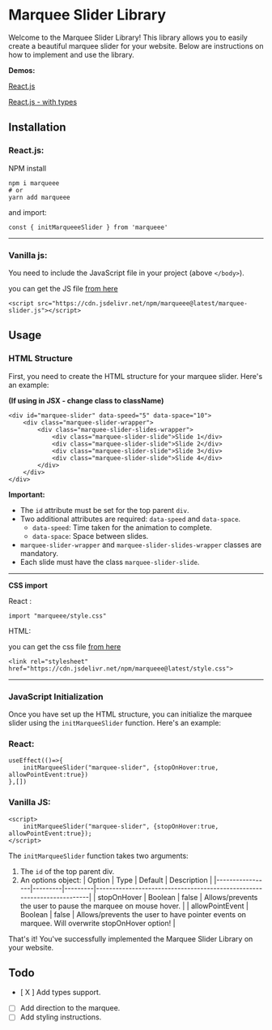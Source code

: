 # Marquee Slider Library

Welcome to the Marquee Slider Library! This library allows you to easily create a beautiful marquee slider for your website. Below are instructions on how to implement and use the library.

**Demos:**

[React.js](https://codesandbox.io/p/sandbox/marquee-react-demo-cgphsd)

[React.js - with types](https://codesandbox.io/p/sandbox/marqueee-demo-typescript-nw4rtg)

## Installation

### React.js:

NPM install

```
npm i marqueee
# or
yarn add marqueee
```

and import:

```
const { initMarqueeeSlider } from 'marqueee'
```

---

### Vanilla js:

You need to include the JavaScript file in your project (above `</body>`).

you can get the JS file [from here](https://cdn.jsdelivr.net/npm/marqueee@latest/marquee-slider.js)

```
<script src="https://cdn.jsdelivr.net/npm/marqueee@latest/marquee-slider.js"></script>
```

## Usage

### HTML Structure

First, you need to create the HTML structure for your marquee slider. Here's an example:

**(If using in JSX - change class to className)**

```
<div id="marquee-slider" data-speed="5" data-space="10">
    <div class="marquee-slider-wrapper">
        <div class="marquee-slider-slides-wrapper">
            <div class="marquee-slider-slide">Slide 1</div>
            <div class="marquee-slider-slide">Slide 2</div>
            <div class="marquee-slider-slide">Slide 3</div>
            <div class="marquee-slider-slide">Slide 4</div>
        </div>
    </div>
</div>
```

**Important:**

- The `id` attribute must be set for the top parent `div`.
- Two additional attributes are required: `data-speed` and `data-space`.
  - `data-speed`: Time taken for the animation to complete.
  - `data-space`: Space between slides.
- `marquee-slider-wrapper` and `marquee-slider-slides-wrapper` classes are mandatory.
- Each slide must have the class `marquee-slider-slide`.

---

**CSS import**

React :

```
import "marqueee/style.css"
```

HTML:

you can get the css file [from here](https://cdn.jsdelivr.net/npm/marqueee@latest/style.css)

```
<link rel="stylesheet" href="https://cdn.jsdelivr.net/npm/marqueee@latest/style.css">
```

---

### JavaScript Initialization

Once you have set up the HTML structure, you can initialize the marquee slider using the `initMarqueeSlider` function. Here's an example:

### React:

```
useEffect(()=>{
    initMarqueeSlider("marquee-slider", {stopOnHover:true, allowPointEvent:true})
},[])
```

### Vanilla JS:

```
<script>
    initMarqueeSlider("marquee-slider", {stopOnHover:true, allowPointEvent:true});
</script>
```

The `initMarqueeSlider` function takes two arguments:

1. The `id` of the top parent div.
2. An options object:
   | Option | Type | Default | Description |
   |-----------------|---------|---------|------------------------------------------------------------------------|
   | stopOnHover | Boolean | false | Allows/prevents the user to pause the marquee on mouse hover. |
   | allowPointEvent | Boolean | false | Allows/prevents the user to have pointer events on marquee. Will overwrite stopOnHover option! |

That's it! You've successfully implemented the Marquee Slider Library on your website.

## Todo

- [ X ] Add types support.
- [ ] Add direction to the marquee.
- [ ] Add styling instructions.
